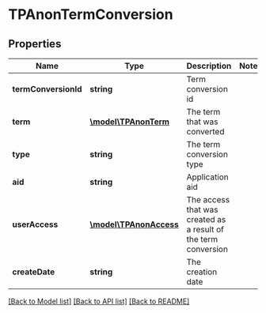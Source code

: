 # TPAnonTermConversion

## Properties
Name | Type | Description | Notes
------------ | ------------- | ------------- | -------------
**termConversionId** | **string** | Term conversion id | 
**term** | [**\model\TPAnonTerm**](TPAnonTerm.md) | The term that was converted | 
**type** | **string** | The term conversion type | 
**aid** | **string** | Application aid | 
**userAccess** | [**\model\TPAnonAccess**](TPAnonAccess.md) | The access that was created as a result of the term conversion | 
**createDate** | **string** | The creation date | 

[[Back to Model list]](../README.md#documentation-for-models) [[Back to API list]](../README.md#documentation-for-api-endpoints) [[Back to README]](../README.md)


